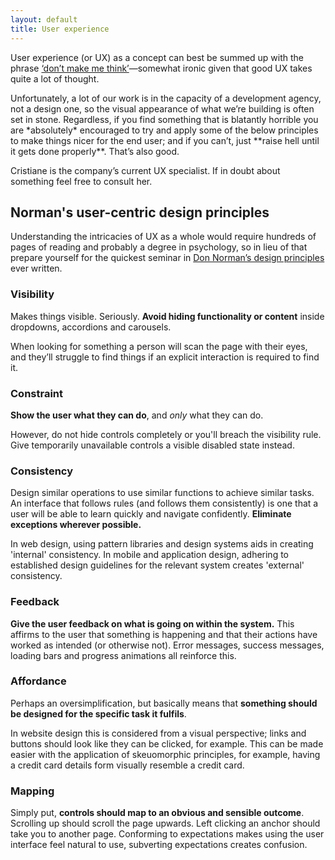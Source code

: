 ```yaml
---
layout: default
title: User experience
---
```


User experience (or UX) as a concept can best be summed up with the phrase [‘don’t make me think’](http://www.amazon.co.uk/Dont-Make-Me-Think-Usability/dp/0321344758)—somewhat ironic given that good UX takes quite a lot of thought.

<aside class="aside aside--issue">
Unfortunately, a lot of our work is in the capacity of a development agency, not a design one, so the visual appearance of what we’re building is often set in stone. Regardless, if you find something that is blatantly horrible you are *absolutely* encouraged to try and apply some of the below principles to make things nicer for the end user; and if you can’t, just **raise hell until it gets done properly**. That’s also good. 
</aside>

Cristiane is the company’s current UX specialist. If in doubt about something feel free to consult her. 

## Norman's user-centric design principles

Understanding the intricacies of UX as a whole would require hundreds of pages of reading and probably a degree in psychology, so in lieu of that prepare yourself for the quickest seminar in [Don Norman’s design principles](https://twobenches.wordpress.com/2008/06/05/don-normans-design-principles/) ever written. 

### Visibility

Makes things visible. Seriously. **Avoid hiding functionality or content** inside dropdowns, accordions and carousels. 

When looking for something a person will scan the page with their eyes, and they’ll struggle to find things if an explicit interaction is required to find it. 

### Constraint

**Show the user what they can do**, and *only* what they can do. 

However, do not hide controls completely or you'll breach the visibility rule. Give temporarily unavailable controls a visible disabled state instead.

### Consistency

Design similar operations to use similar functions to achieve similar tasks. An interface that follows rules (and follows them consistently) is one that a user will be able to learn quickly and navigate confidently. **Eliminate exceptions wherever possible.**

In web design, using pattern libraries and design systems aids in creating 'internal' consistency. In mobile and application design, adhering to established design guidelines for the relevant system creates 'external' consistency. 

### Feedback

**Give the user feedback on what is going on within the system.** This affirms to the user that something is happening and that their actions have worked as intended (or otherwise not). Error messages, success messages, loading bars and progress animations all reinforce this. 

### Affordance

Perhaps an oversimplification, but basically means that **something should be designed for the specific task it fulfils**. 

In website design this is considered from a visual perspective; links and buttons should look like they can be clicked, for example. This can be made easier with the application of skeuomorphic principles, for example, having a credit card details form visually resemble a credit card.

### Mapping

Simply put, **controls should map to an obvious and sensible outcome**. Scrolling up should scroll the page upwards. Left clicking an anchor should take you to another page. Conforming to expectations makes using the user interface feel natural to use, subverting expectations creates confusion.
